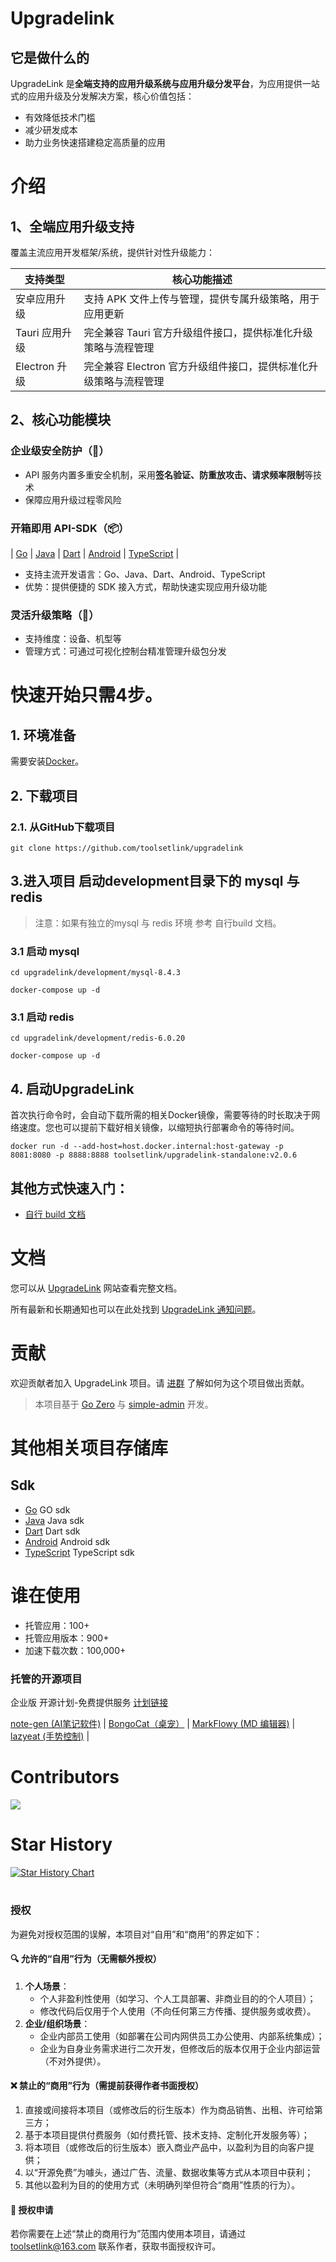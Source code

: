 # Upgradelink

## 它是做什么的
UpgradeLink 是**全端支持的应用升级系统与应用升级分发平台**，为应用提供一站式的应用升级及分发解决方案，核心价值包括：
- 有效降低技术门槛
- 减少研发成本
- 助力业务快速搭建稳定高质量的应用

# 介绍

## 1、全端应用升级支持
覆盖主流应用开发框架/系统，提供针对性升级能力：

| 支持类型        | 核心功能描述                                |
|-------------|---------------------------------------|
| 安卓应用升级      | 支持 APK 文件上传与管理，提供专属升级策略，用于应用更新        |
| Tauri 应用升级  | 完全兼容 Tauri 官方升级组件接口，提供标准化升级策略与流程管理    |
| Electron 升级 | 完全兼容 Electron 官方升级组件接口，提供标准化升级策略与流程管理 |


## 2、核心功能模块

### 企业级安全防护（🔐）
- API 服务内置多重安全机制，采用**签名验证、防重放攻击、请求频率限制**等技术
- 保障应用升级过程零风险
### 开箱即用 API-SDK（📦）
| [Go](https://github.com/toolsetlink/upgradelink-api-go) | [Java](https://github.com/toolsetlink/upgradelink-api-java)
| [Dart](https://github.com/toolsetlink/upgradelink-api-dart)
| [Android](https://github.com/toolsetlink/upgradelink-api-android)
| [TypeScript](https://github.com/toolsetlink/upgradelink-api-ts) |

- 支持主流开发语言：Go、Java、Dart、Android、TypeScript
- 优势：提供便捷的 SDK 接入方式，帮助快速实现应用升级功能
### 灵活升级策略（📁）
- 支持维度：设备、机型等
- 管理方式：可通过可视化控制台精准管理升级包分发



#  快速开始只需4步。

## 1. 环境准备
需要安装[Docker](https://www.docker.com/)。
## 2. 下载项目
### 2.1. 从GitHub下载项目
```shell
git clone https://github.com/toolsetlink/upgradelink
```
## 3.进入项目 启动development目录下的 mysql 与 redis
> 注意：如果有独立的mysql 与 redis 环境 参考 自行build 文档。

### 3.1 启动 mysql

```shell
cd upgradelink/development/mysql-8.4.3
```

```shell
docker-compose up -d
```


### 3.1 启动 redis

```shell
cd upgradelink/development/redis-6.0.20
```

```shell
docker-compose up -d
```

## 4. 启动UpgradeLink

首次执行命令时，会自动下载所需的相关Docker镜像，需要等待的时长取决于网络速度。您也可以提前下载好相关镜像，以缩短执行部署命令的等待时间。

```shell
docker run -d --add-host=host.docker.internal:host-gateway -p 8081:8080 -p 8888:8888 toolsetlink/upgradelink-standalone:v2.0.6
```

## 其他方式快速入门：
- [自行 build 文档](https://www.toolsetlink.com/upgrade/deploy/quick-start-docker2.html)


# 文档
您可以从 [UpgradeLink](https://www.toolsetlink.com/upgrade/) 网站查看完整文档。

所有最新和长期通知也可以在此处找到 [UpgradeLink 通知问题](https://github.com/toolsetlink/upgradelink/issues)。

# 贡献
欢迎贡献者加入 UpgradeLink 项目。请 [进群](https://www.toolsetlink.com/upgrade/communication-group.html) 了解如何为这个项目做出贡献。

> 本项目基于 [Go Zero](https://go-zero.dev/) 与 [simple-admin](https://doc.ryansu.tech/) 开发。


# 其他相关项目存储库
## Sdk
- [Go](https://github.com/toolsetlink/upgradelink-api-go)   GO sdk
- [Java](https://github.com/toolsetlink/upgradelink-api-java)   Java sdk
- [Dart](https://github.com/toolsetlink/upgradelink-api-dart)     Dart sdk
- [Android](https://github.com/toolsetlink/upgradelink-api-android)  Android sdk
- [TypeScript](https://github.com/toolsetlink/upgradelink-api-ts) TypeScript sdk

# 谁在使用
- 托管应用：100+
- 托管应用版本：900+
- 加速下载次数：100,000+

### 托管的开源项目

企业版 开源计划-免费提供服务 [计划链接](https://www.toolsetlink.com/upgrade/open-source/plan.html)

[note-gen (AI笔记软件)](https://notegen.top/en)         | [BongoCat（桌宠）](https://github.com/ayangweb/BongoCat)   | [MarkFlowy (MD 编辑器)](https://github.com/drl990114/MarkFlowy)    | [lazyeat (手势控制)](https://github.com/lanxiuyun/lazyeat)  |


# Contributors

<a href="https://github.com/toolsetlink/upgradelink/graphs/contributors">
  <img src="https://contrib.rocks/image?repo=toolsetlink/upgradelink" />
</a>

# Star History

[![Star History Chart](https://api.star-history.com/svg?repos=toolsetlink/upgradelink&type=Date)](https://www.star-history.com/#toolsetlink/upgradelink&Date)


#
#
#

### 授权
为避免对授权范围的误解，本项目对“自用”和“商用”的界定如下：
#### 🔍 允许的“自用”行为（无需额外授权）
1. **个人场景**：
    - 个人非盈利性使用（如学习、个人工具部署、非商业目的的个人项目）；
    - 修改代码后仅用于个人使用（不向任何第三方传播、提供服务或收费）。
2. **企业/组织场景**：
    - 企业内部员工使用（如部署在公司内网供员工办公使用、内部系统集成）；
    - 企业为自身业务需求进行二次开发，但修改后的版本仅用于企业内部运营（不对外提供）。
#### ❌ 禁止的“商用”行为（需提前获得作者书面授权）
1. 直接或间接将本项目（或修改后的衍生版本）作为商品销售、出租、许可给第三方；
2. 基于本项目提供付费服务（如付费托管、技术支持、定制化开发服务等）；
3. 将本项目（或修改后的衍生版本）嵌入商业产品中，以盈利为目的向客户提供；
4. 以“开源免费”为噱头，通过广告、流量、数据收集等方式从本项目中获利；
5. 其他以盈利为目的的使用方式（未明确列举但符合“商用”性质的行为）。
#### 📩 授权申请
若你需要在上述“禁止的商用行为”范围内使用本项目，请通过 [toolsetlink@163.com](https://www.toolsetlink.com/) 联系作者，获取书面授权许可。